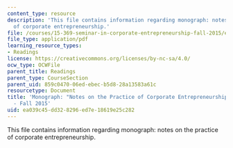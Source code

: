 ```yaml
---
content_type: resource
description: 'This file contains information regarding monograph: notes on the practice
  of corporate entrepreneurship.'
file: /courses/15-369-seminar-in-corporate-entrepreneurship-fall-2015/ea039c45dd328296ed7e18619e25c282_MIT15_369F15_PrcticeCrprt.pdf
file_type: application/pdf
learning_resource_types:
- Readings
license: https://creativecommons.org/licenses/by-nc-sa/4.0/
ocw_type: OCWFile
parent_title: Readings
parent_type: CourseSection
parent_uid: 859c0470-06ed-ebec-b5d8-28a13583a61c
resourcetype: Document
title: 'Monograph: "Notes on the Practice of Corporate Entrepreneurship" - 15.369
  - Fall 2015'
uid: ea039c45-dd32-8296-ed7e-18619e25c282
---
```

This file contains information regarding monograph: notes on the practice of corporate entrepreneurship.